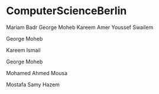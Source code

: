 # ComputerScienceBerlin

Mariam Badr
George Moheb
Kareem Amer
Youssef Swailem




George Moheb

Kareem Ismail

George Moheb

Mohamed Ahmed Mousa

Mostafa Samy
Hazem


